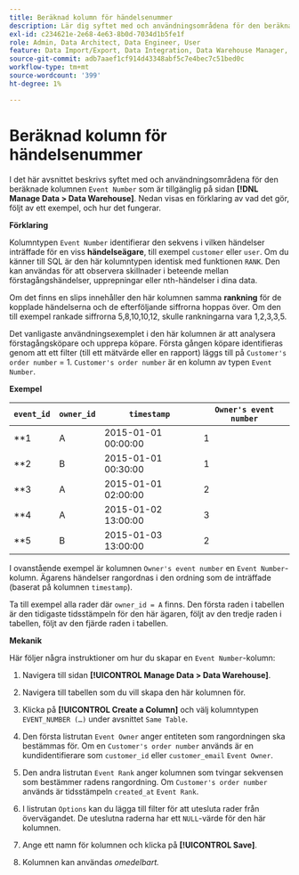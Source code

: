 ```yaml
---
title: Beräknad kolumn för händelsenummer
description: Lär dig syftet med och användningsområdena för den beräknade kolumnen för händelsenummer.
exl-id: c234621e-2e68-4e63-8b0d-7034d1b5fe1f
role: Admin, Data Architect, Data Engineer, User
feature: Data Import/Export, Data Integration, Data Warehouse Manager, Commerce Tables
source-git-commit: adb7aaef1cf914d43348abf5c7e4bec7c51bed0c
workflow-type: tm+mt
source-wordcount: '399'
ht-degree: 1%

---
```


# Beräknad kolumn för händelsenummer

I det här avsnittet beskrivs syftet med och användningsområdena för den beräknade kolumnen `Event Number` som är tillgänglig på sidan **[!DNL Manage Data > Data Warehouse]**. Nedan visas en förklaring av vad det gör, följt av ett exempel, och hur det fungerar.

**Förklaring**

Kolumntypen `Event Number` identifierar den sekvens i vilken händelser inträffade för en viss **händelseägare**, till exempel `customer` eller `user`. Om du känner till SQL är den här kolumntypen identisk med funktionen `RANK`. Den kan användas för att observera skillnader i beteende mellan förstagångshändelser, upprepningar eller nth-händelser i dina data.

Om det finns en slips innehåller den här kolumnen samma **rankning** för de kopplade händelserna och de efterföljande siffrorna hoppas över. Om den till exempel rankade siffrorna 5,8,10,10,12, skulle rankningarna vara 1,2,3,3,5.

Det vanligaste användningsexemplet i den här kolumnen är att analysera förstagångsköpare och upprepa köpare. Första gången köpare identifieras genom att ett filter (till ett mätvärde eller en rapport) läggs till på `Customer's order number` = 1. `Customer's order number` är en kolumn av typen `Event Number`.

**Exempel**

| **`event_id`** | **`owner_id`** | **`timestamp`** | **`Owner's event number`** |
|--- |--- |--- |--- |
| **1 | A | 2015-01-01 00:00:00 | 1 |
| **2 | B | 2015-01-01 00:30:00 | 1 |
| **3 | A | 2015-01-01 02:00:00 | 2 |
| **4 | A | 2015-01-02 13:00:00 | 3 |
| **5 | B | 2015-01-03 13:00:00 | 2 |

I ovanstående exempel är kolumnen `Owner's event number` en `Event Number`-kolumn. Ägarens händelser rangordnas i den ordning som de inträffade (baserat på kolumnen `timestamp`).

Ta till exempel alla rader där `owner_id = A` finns. Den första raden i tabellen är den tidigaste tidsstämpeln för den här ägaren, följt av den tredje raden i tabellen, följt av den fjärde raden i tabellen.

**Mekanik**

Här följer några instruktioner om hur du skapar en `Event Number`-kolumn:

1. Navigera till sidan **[!UICONTROL Manage Data > Data Warehouse]**.

1. Navigera till tabellen som du vill skapa den här kolumnen för.

1. Klicka på **[!UICONTROL Create a Column]** och välj kolumntypen `EVENT_NUMBER (…)` under avsnittet `Same Table`.

1. Den första listrutan `Event Owner` anger entiteten som rangordningen ska bestämmas för. Om en `Customer's order number` används är en kundidentifierare som `customer_id` eller `customer_email` `Event Owner`.

1. Den andra listrutan `Event Rank` anger kolumnen som tvingar sekvensen som bestämmer radens rangordning. Om `Customer's order number` används är tidsstämpeln `created_at` `Event Rank`.

1. I listrutan `Options` kan du lägga till filter för att utesluta rader från övervägandet. De uteslutna raderna har ett `NULL`-värde för den här kolumnen.

1. Ange ett namn för kolumnen och klicka på **[!UICONTROL Save]**.

1. Kolumnen kan användas _omedelbart._
